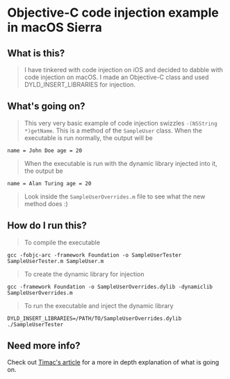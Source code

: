 # Objective-C code injection example in macOS Sierra

## What is this?

> I have tinkered with code injection on iOS and decided to dabble with code injection on macOS. I made an Objective-C class and used DYLD_INSERT_LIBRARIES for injection.

## What's going on?

> This very very basic example of code injection swizzles `-(NSString *)getName`. This is a method of the `SampleUser` class. When the executable is run normally, the output will be

`name = John Doe
age = 20`

> When the executable is run with the dynamic library injected into it, the output be

`name = Alan Turing
age = 20`

> Look inside the `SampleUserOverrides.m` file to see what the new method does :)

## How do I run this?

> To compile the executable

`gcc -fobjc-arc -framework Foundation -o SampleUserTester SampleUserTester.m SampleUser.m`

> To create the dynamic library for injection

`gcc -framework Foundation -o SampleUserOverrides.dylib -dynamiclib SampleUserOverrides.m`

> To run the executable and inject the dynamic library 

`DYLD_INSERT_LIBRARIES=/PATH/TO/SampleUserOverrides.dylib ./SampleUserTester`

## Need more info?
Check out [Timac's article](http://blog.timac.org/?p=761) for a more in depth explanation of what is going on.